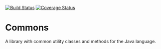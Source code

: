 [![Build Status](https://travis-ci.org/SpoonLabs/nopol.svg?branch=master)](https://travis-ci.org/SpoonLabs/nopol) [![Coverage Status](https://coveralls.io/repos/github/seintur/commons/badge.svg?branch=master)](https://coveralls.io/github/seintur/commons?branch=master) 

Commons
=======

A library with common utility classes and methods for the Java language.
